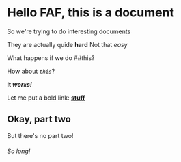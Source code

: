 <h1>Hello FAF, this is a document</h1>

<p>So we're trying to do interesting documents</p>

<p>They are actually quide <strong>hard</strong>
Not that <em>easy</em></p>

<p>What happens if we do ##this?</p>

<p>How about <code><em>this</em></code>?</p>

<p><strong>it <em>wor<code>k</code>s!</em></strong></p>

<p>Let me put a bold link: <a href="http://41.media.tumblr.com/49a58542fd70b8ca39b5bd0d9c9c53aa/tumblr_nob40mvTN41tb9nzio1_500.jpg"><strong>stuff</strong></a></p>

<h2>Okay, part two</h2>

<p>But there's no part two!</p>

<h6>So long!</h6>
